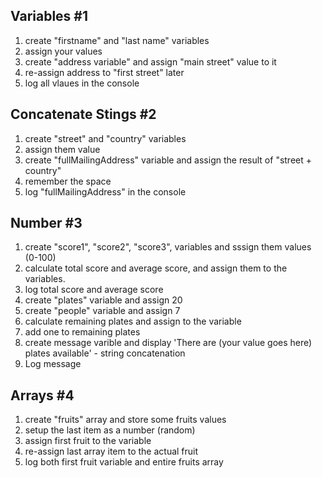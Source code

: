 ## Variables #1

1. create "firstname" and "last name" variables
2. assign your values
3. create "address variable" and assign "main street" value to it
4. re-assign address to "first street" later
5. log all vlaues in the console

## Concatenate Stings #2
1. create "street" and "country" variables
2. assign them value
3. create "fullMailingAddress" variable and assign the result of "street + country"
4. remember the space
5. log "fullMailingAddress" in the console

## Number #3
1. create "score1", "score2", "score3", variables and sssign them values (0-100)
2. calculate total score and average score, and assign them to the variables.
3. log total score and average score
4. create "plates" variable and assign 20
5. create "people" variable and assign 7 
6. calculate remaining plates and assign to the variable
7. add one to remaining plates
8. create message varible and display 'There are (your value goes here) plates available' - string concatenation
9. Log message

## Arrays #4
1. create "fruits" array and store some fruits values
2. setup the last item as a number (random)
3. assign first fruit to the variable
4. re-assign last array item to the actual fruit
5. log both first fruit variable and entire fruits array